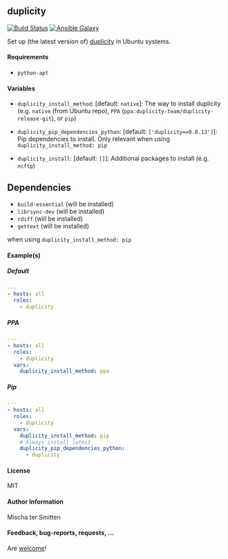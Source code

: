 ## duplicity

[![Build Status](https://travis-ci.org/Oefenweb/ansible-duplicity.svg?branch=master)](https://travis-ci.org/Oefenweb/ansible-duplicity)
[![Ansible Galaxy](http://img.shields.io/badge/ansible--galaxy-duplicity-blue.svg)](https://galaxy.ansible.com/Oefenweb/duplicity)

Set up (the latest version of) [duplicity](http://duplicity.nongnu.org/) in Ubuntu systems.

#### Requirements

* `python-apt`

#### Variables

* `duplicity_install_method`: [default: `native`]: The way to install duplicity (e.g. `native` (from Ubuntu repo), `PPA` (`ppa:duplicity-team/duplicity-release-git`), or `pip`)

* `duplicity_pip_dependencies_python`: [default: `['duplicity==0.8.13']`]: Pip dependencies to install. Only relevant when using `duplicity_install_method: pip`

* `duplicity_install`: [default: `[]`]: Additional packages to install (e.g. `ncftp`)

## Dependencies

* `build-essential` (will be installed)
* `librsync-dev` (will be installed)
* `rdiff` (will be installed)
* `gettext` (will be installed)

when using `duplicity_install_method: pip`

#### Example(s)

##### Default

```yaml
---
- hosts: all
  roles:
    - duplicity
```

##### PPA

```yaml
---
- hosts: all
  roles:
    - duplicity
  vars:
    duplicity_install_method: ppa
```

##### Pip

```yaml
---
- hosts: all
  roles:
    - duplicity
  vars:
    duplicity_install_method: pip
    # Always install latest
    duplicity_pip_dependencies_python:
      - duplicity
```

#### License

MIT

#### Author Information

Mischa ter Smitten

#### Feedback, bug-reports, requests, ...

Are [welcome](https://github.com/Oefenweb/ansible-duplicity/issues)!
